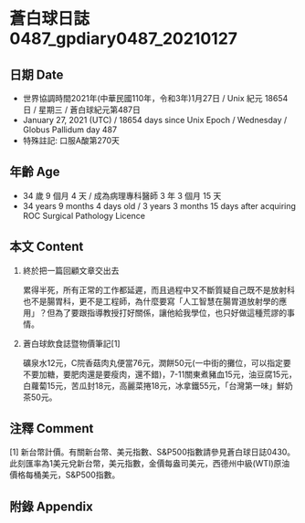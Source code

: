 [_metadata_:encoding]: - "utf-8"
[_metadata_:language]: - "zh-Hant-TW"
[_metadata_:fileformat]: - "markdown"
[_metadata_:MIME_type]: - "text/plain"
[_metadata_:markdown_version]: - "commonmark version 0.29"
[_metadata_:markdown_spec]: - "https://spec.commonmark.org/0.29/"

# 蒼白球日誌0487_gpdiary0487_20210127 #

## 日期 Date ##

* 世界協調時間2021年(中華民國110年，令和3年)1月27日 / Unix 紀元 18654 日 / 星期三 / 蒼白球紀元第487日
* January 27, 2021 (UTC) / 18654 days since Unix Epoch / Wednesday / Globus Pallidum day 487
* 特殊註記: 口服A酸第270天

## 年齡 Age ##

* 34 歲 9 個月 4 天 / 成為病理專科醫師 3 年 3 個月 15 天
* 34 years 9 months 4 days old / 3 years 3 months 15 days after acquiring ROC Surgical Pathology Licence

## 本文 Content ##

1. 終於把一篇回顧文章交出去

    累得半死，所有正常的工作都延遲，而且過程中又不斷質疑自己既不是放射科也不是腸胃科，更不是工程師，為什麼要寫「人工智慧在腸胃道放射學的應用」？但為了要跟指導教授打好關係，讓他給我學位，也只好做這種荒謬的事情。
    
2. 蒼白球飲食誌暨物價筆記[1]

    礦泉水12元，C院香菇肉丸便當76元，潤餅50元(一中街的攤位，可以指定要不要加糖，要肥肉還是要瘦肉，還不錯)，7-11關東煮豬血15元，油豆腐15元，白蘿蔔15元，苦瓜封18元，高麗菜捲18元，冰拿鐵55元，「台灣第一味」鮮奶茶50元。

## 注釋 Comment ##

[1] 新台幣計價。有關新台幣、美元指數、S&P500指數請參見蒼白球日誌0430。此刻匯率為1美元兌新台幣，美元指數，金價每盎司美元，西德州中級(WTI)原油價格每桶美元，S&P500指數。

## 附錄 Appendix ##

